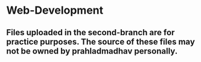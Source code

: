 # Web-Development

## Files uploaded in the second-branch are for practice purposes. The source of these files may not be owned by prahladmadhav personally. 
